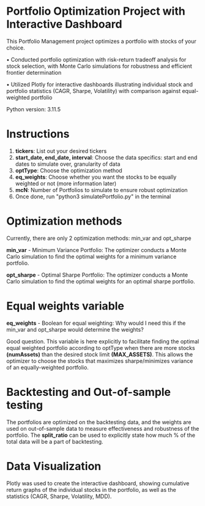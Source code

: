 # Portfolio Optimization Project with Interactive Dashboard
This Portfolio Management project optimizes a portfolio with stocks of your choice. 

•	Conducted portfolio optimization with risk-return tradeoff analysis for stock selection, with Monte Carlo simulations for robustness and efficient frontier determination

•	Utilized Plotly for interactive dashboards illustrating individual stock and portfolio statistics (CAGR, Sharpe, Volatility) with comparison against equal-weighted portfolio

Python version: 3.11.5

# Instructions
1. **tickers**: List out your desired tickers
2. **start_date, end_date, interval**: Choose the data specifics: start and end dates to simulate over, granularity of data
3. **optType**: Choose the optimization method
4. **eq_weights**: Choose whether you want the stocks to be equally weighted or not (more information later)
5. **mcN**: Number of Portfolios to simulate to ensure robust optimization
6. Once done, run "python3 simulatePortfolio.py" in the terminal

# Optimization methods
Currently, there are only 2 optimization methods: min_var and opt_sharpe


**min_var** - Minimum Variance Portfolio: The optimizer conducts a Monte Carlo simulation to find the optimal weights for a minimum variance portfolio.

**opt_sharpe** - Optimal Sharpe Portfolio: The optimizer conducts a Monte Carlo simulation to find the optimal weights for an optimal sharpe portfolio.


# Equal weights variable

**eq_weights** - Boolean for equal weighting: Why would I need this if the min_var and opt_sharpe would determine the weights?

Good question. This variable is here explicitly to facilitate finding the optimal equal weighted portfolio according to optType when there are 
more stocks **(numAssets)** than the desired stock limit **(MAX_ASSETS)**. This allows the optimizer to choose the stocks
that maximizes sharpe/minimizes variance of an equally-weighted portfolio.

# Backtesting and Out-of-sample testing
The portfolios are optimized on the backtesting data, and the weights are used on out-of-sample data to measure effectiveness and robustness of the portfolio.
The **split_ratio** can be used to explicitly state how much % of the total data will be a part of backtesting.

# Data Visualization
Plotly was used to create the interactive dashboard, showing cumulative return graphs of the individual stocks in the portfolio, as well as the statistics 
(CAGR, Sharpe, Volatility, MDD).

